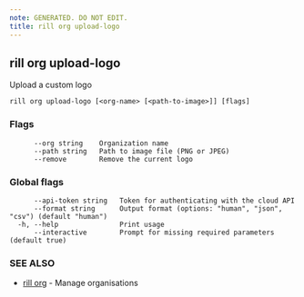 ```yaml
---
note: GENERATED. DO NOT EDIT.
title: rill org upload-logo
---
```

## rill org upload-logo

Upload a custom logo

```
rill org upload-logo [<org-name> [<path-to-image>]] [flags]
```

### Flags

```
      --org string    Organization name
      --path string   Path to image file (PNG or JPEG)
      --remove        Remove the current logo
```

### Global flags

```
      --api-token string   Token for authenticating with the cloud API
      --format string      Output format (options: "human", "json", "csv") (default "human")
  -h, --help               Print usage
      --interactive        Prompt for missing required parameters (default true)
```

### SEE ALSO

* [rill org](org.md)	 - Manage organisations

